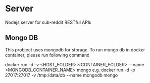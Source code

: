 # Server

Nodejs server for sub-reddit RESTful APIs

## Mongo DB

This probject uses mongodb for storage. To run mongo db in docker container, please run following command

docker run -d -v <HOST_FOLDER>:<CONTAINER_FOLDER> --name <MONGODB_CONTAINER_NAME> mongo
e.g.
docker run -d -p 27017:27017 -v /tmp:/data/db --name mongodb mongo
